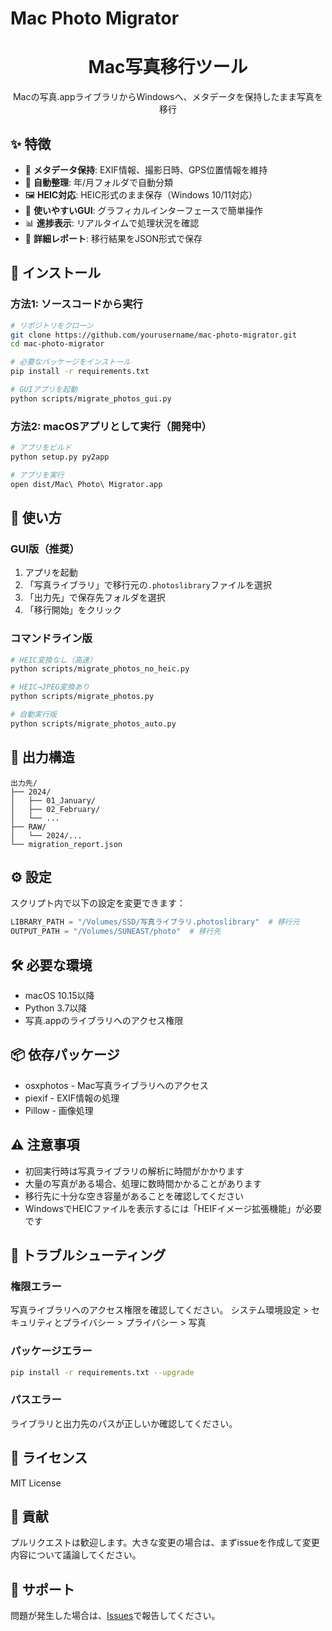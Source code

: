 # Mac Photo Migrator

<div align="center">
  <h1>Mac写真移行ツール</h1>
  <p>Macの写真.appライブラリからWindowsへ、メタデータを保持したまま写真を移行</p>
</div>

## ✨ 特徴

- 📸 **メタデータ保持**: EXIF情報、撮影日時、GPS位置情報を維持
- 📁 **自動整理**: 年/月フォルダで自動分類
- 🖼️ **HEIC対応**: HEIC形式のまま保存（Windows 10/11対応）
- 🎨 **使いやすいGUI**: グラフィカルインターフェースで簡単操作
- 📊 **進捗表示**: リアルタイムで処理状況を確認
- 📝 **詳細レポート**: 移行結果をJSON形式で保存

## 🚀 インストール

### 方法1: ソースコードから実行

```bash
# リポジトリをクローン
git clone https://github.com/yourusername/mac-photo-migrator.git
cd mac-photo-migrator

# 必要なパッケージをインストール
pip install -r requirements.txt

# GUIアプリを起動
python scripts/migrate_photos_gui.py
```

### 方法2: macOSアプリとして実行（開発中）

```bash
# アプリをビルド
python setup.py py2app

# アプリを実行
open dist/Mac\ Photo\ Migrator.app
```

## 📖 使い方

### GUI版（推奨）

1. アプリを起動
2. 「写真ライブラリ」で移行元の`.photoslibrary`ファイルを選択
3. 「出力先」で保存先フォルダを選択
4. 「移行開始」をクリック

### コマンドライン版

```bash
# HEIC変換なし（高速）
python scripts/migrate_photos_no_heic.py

# HEIC→JPEG変換あり
python scripts/migrate_photos.py

# 自動実行版
python scripts/migrate_photos_auto.py
```

## 📁 出力構造

```
出力先/
├── 2024/
│   ├── 01_January/
│   ├── 02_February/
│   └── ...
├── RAW/
│   └── 2024/...
└── migration_report.json
```

## ⚙️ 設定

スクリプト内で以下の設定を変更できます：

```python
LIBRARY_PATH = "/Volumes/SSD/写真ライブラリ.photoslibrary"  # 移行元
OUTPUT_PATH = "/Volumes/SUNEAST/photo"  # 移行先
```

## 🛠️ 必要な環境

- macOS 10.15以降
- Python 3.7以降
- 写真.appのライブラリへのアクセス権限

## 📦 依存パッケージ

- osxphotos - Mac写真ライブラリへのアクセス
- piexif - EXIF情報の処理
- Pillow - 画像処理

## ⚠️ 注意事項

- 初回実行時は写真ライブラリの解析に時間がかかります
- 大量の写真がある場合、処理に数時間かかることがあります
- 移行先に十分な空き容量があることを確認してください
- WindowsでHEICファイルを表示するには「HEIFイメージ拡張機能」が必要です

## 🐛 トラブルシューティング

### 権限エラー
写真ライブラリへのアクセス権限を確認してください。
システム環境設定 > セキュリティとプライバシー > プライバシー > 写真

### パッケージエラー
```bash
pip install -r requirements.txt --upgrade
```

### パスエラー
ライブラリと出力先のパスが正しいか確認してください。

## 📄 ライセンス

MIT License

## 🤝 貢献

プルリクエストは歓迎します。大きな変更の場合は、まずissueを作成して変更内容について議論してください。

## 📧 サポート

問題が発生した場合は、[Issues](https://github.com/yourusername/mac-photo-migrator/issues)で報告してください。
